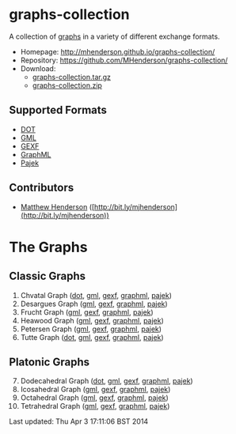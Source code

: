 graphs-collection
=================

A collection of [graphs](http://en.wikipedia.org/wiki/Graph_%28mathematics%29) in
a variety of different exchange formats.

* Homepage: http://mhenderson.github.io/graphs-collection/
* Repository: https://github.com/MHenderson/graphs-collection/
* Download:
  * [graphs-collection.tar.gz](https://github.com/MHenderson/graphs-collection/tarball/master)
  * [graphs-collection.zip](https://github.com/MHenderson/graphs-collection/zipball/master)

Supported Formats
-----------------

* [DOT](http://www.graphviz.org/doc/info/lang.html)
* [GML](http://graphml.graphdrawing.org/)
* [GEXF](http://www.fim.uni-passau.de/en/fim/faculty/chairs/theoretische-informatik/projects.html)
* [GraphML](http://gexf.net/format/)
* [Pajek](https://gephi.org/users/supported-graph-formats/pajek-net-format/)

Contributors
------------

* [Matthew Henderson](mailto:matthew.henderson@mykolab.ch) ([http://bit.ly/mjhenderson](http://bit.ly/mjhenderson))

The Graphs
==========

Classic Graphs
--------------

1. Chvatal Graph
([dot](src/Classic/Chvatal/chvatal.gv),
[gml](src/Classic/Chvatal/chvatal.gml),
[gexf](src/Classic/Chvatal/chvatal.gexf),
[graphml](src/Classic/Chvatal/chvatal.graphml),
[pajek](src/Classic/Chvatal/chvatal.net))
2. Desargues Graph
([gml](src/Classic/Desargues/desargues.gml),
[gexf](src/Classic/Desargues/desargues.gexf),
[graphml](src/Classic/Desargues/desargues.graphml),
[pajek](src/Classic/Desargues/desargues.net))
3. Frucht Graph
([gml](src/Classic/Frucht/frucht.gml),
[gexf](src/Classic/Frucht/frucht.gexf),
[graphml](src/Classic/Frucht/frucht.graphml),
[pajek](src/Classic/Frucht/frucht.net))
4. Heawood Graph
([gml](src/Classic/Heawood/heawood.gml),
[gexf](src/Classic/Heawood/heawood.gexf),
[graphml](src/Classic/Heawood/heawood.graphml),
[pajek](src/Classic/Heawood/heawood.net))
5. Petersen Graph
([gml](src/Classic/Petersen/petersen.gml),
[gexf](src/Classic/Petersen/petersen.gexf),
[graphml](src/Classic/Petersen/petersen.graphml),
[pajek](src/Classic/Petersen/petersen.net))
6. Tutte Graph
([dot](src/Classic/Tutte/tutte.gv),
[gml](src/Classic/Tutte/tutte.gml),
[gexf](src/Classic/Tutte/tutte.gexf),
[graphml](src/Classic/Tutte/tutte.graphml),
[pajek](src/Classic/Tutte/tutte.net))

Platonic Graphs
---------------

7. Dodecahedral Graph
([dot](src/Platonic/Dodecahedral/dodecahedral.gv),
[gml](src/Platonic/Dodecahedral/dodecahedral.gml),
[gexf](src/Platonic/Dodecahedral/dodecahedral.gexf),
[graphml](src/Platonic/Dodecahedral/dodecahedral.graphml),
[pajek](src/Platonic/Dodecahedral/dodecahedral.net))
8. Icosahedral Graph
([gml](src/Platonic/Icosahedral/icosahedral.gml),
[gexf](src/Platonic/Icosahedral/icosahedral.gexf),
[graphml](src/Platonic/Icosahedral/icosahedral.graphml),
[pajek](src/Platonic/Icosahedral/icosahedral.net))
9. Octahedral Graph
([gml](src/Platonic/Octahedral/octahedral.gml),
[gexf](src/Platonic/Octahedral/octahedral.gexf),
[graphml](src/Platonic/Octahedral/octahedral.graphml),
[pajek](src/Platonic/Octahedral/octahedral.net))
10. Tetrahedral Graph
([gml](src/Platonic/Tetrahedral/tetrahedral.gml),
[gexf](src/Platonic/Tetrahedral/tetrahedral.gexf),
[graphml](src/Platonic/Tetrahedral/tetrahedral.graphml),
[pajek](src/Platonic/Tetrahedral/tetrahedral.net))

Last updated: Thu Apr  3 17:11:06 BST 2014
